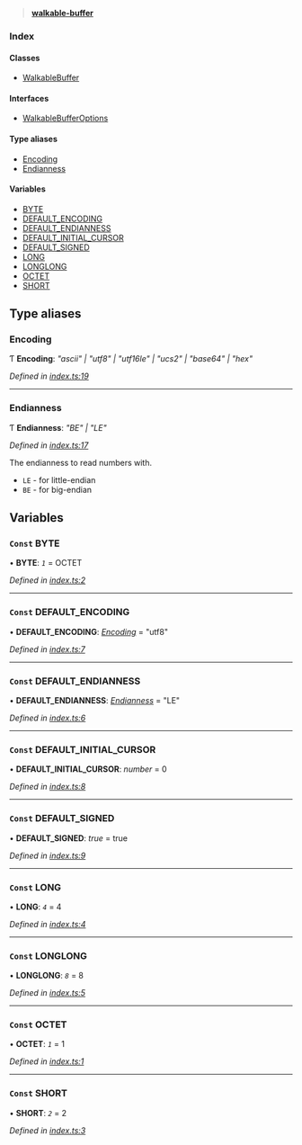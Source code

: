 > **[walkable-buffer](README.md)**

### Index

#### Classes

* [WalkableBuffer](classes/walkablebuffer.md)

#### Interfaces

* [WalkableBufferOptions](interfaces/walkablebufferoptions.md)

#### Type aliases

* [Encoding](README.md#encoding)
* [Endianness](README.md#endianness)

#### Variables

* [BYTE](README.md#const-byte)
* [DEFAULT_ENCODING](README.md#const-default_encoding)
* [DEFAULT_ENDIANNESS](README.md#const-default_endianness)
* [DEFAULT_INITIAL_CURSOR](README.md#const-default_initial_cursor)
* [DEFAULT_SIGNED](README.md#const-default_signed)
* [LONG](README.md#const-long)
* [LONGLONG](README.md#const-longlong)
* [OCTET](README.md#const-octet)
* [SHORT](README.md#const-short)

## Type aliases

###  Encoding

Ƭ **Encoding**: *"ascii" | "utf8" | "utf16le" | "ucs2" | "base64" | "hex"*

*Defined in [index.ts:19](https://github.com/oBusk/walkable-buffer/blob/b22512c/src/index.ts#L19)*

___

###  Endianness

Ƭ **Endianness**: *"BE" | "LE"*

*Defined in [index.ts:17](https://github.com/oBusk/walkable-buffer/blob/b22512c/src/index.ts#L17)*

The endianness to read numbers with.

* `LE` - for little-endian
* `BE` - for big-endian

## Variables

### `Const` BYTE

• **BYTE**: *`1`* =  OCTET

*Defined in [index.ts:2](https://github.com/oBusk/walkable-buffer/blob/b22512c/src/index.ts#L2)*

___

### `Const` DEFAULT_ENCODING

• **DEFAULT_ENCODING**: *[Encoding](README.md#encoding)* = "utf8"

*Defined in [index.ts:7](https://github.com/oBusk/walkable-buffer/blob/b22512c/src/index.ts#L7)*

___

### `Const` DEFAULT_ENDIANNESS

• **DEFAULT_ENDIANNESS**: *[Endianness](README.md#endianness)* = "LE"

*Defined in [index.ts:6](https://github.com/oBusk/walkable-buffer/blob/b22512c/src/index.ts#L6)*

___

### `Const` DEFAULT_INITIAL_CURSOR

• **DEFAULT_INITIAL_CURSOR**: *number* = 0

*Defined in [index.ts:8](https://github.com/oBusk/walkable-buffer/blob/b22512c/src/index.ts#L8)*

___

### `Const` DEFAULT_SIGNED

• **DEFAULT_SIGNED**: *true* = true

*Defined in [index.ts:9](https://github.com/oBusk/walkable-buffer/blob/b22512c/src/index.ts#L9)*

___

### `Const` LONG

• **LONG**: *`4`* = 4

*Defined in [index.ts:4](https://github.com/oBusk/walkable-buffer/blob/b22512c/src/index.ts#L4)*

___

### `Const` LONGLONG

• **LONGLONG**: *`8`* = 8

*Defined in [index.ts:5](https://github.com/oBusk/walkable-buffer/blob/b22512c/src/index.ts#L5)*

___

### `Const` OCTET

• **OCTET**: *`1`* = 1

*Defined in [index.ts:1](https://github.com/oBusk/walkable-buffer/blob/b22512c/src/index.ts#L1)*

___

### `Const` SHORT

• **SHORT**: *`2`* = 2

*Defined in [index.ts:3](https://github.com/oBusk/walkable-buffer/blob/b22512c/src/index.ts#L3)*